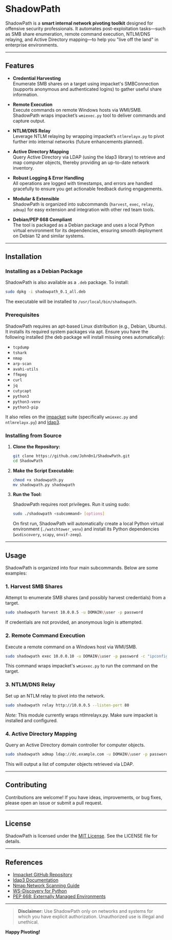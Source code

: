 # ShadowPath

ShadowPath is a **smart internal network pivoting toolkit** designed for offensive security professionals. It automates post-exploitation tasks—such as SMB share enumeration, remote command execution, NTLM/DNS relaying, and Active Directory mapping—to help you "live off the land" in enterprise environments.



---

## Features

- **Credential Harvesting**  
  Enumerate SMB shares on a target using impacket's SMBConnection (supports anonymous and authenticated logins) to gather useful share information.

- **Remote Execution**  
  Execute commands on remote Windows hosts via WMI/SMB. ShadowPath wraps impacket’s `wmiexec.py` tool to deliver commands and capture output.

- **NTLM/DNS Relay**  
  Leverage NTLM relaying by wrapping impacket’s `ntlmrelayx.py` to pivot further into internal networks (future enhancements planned).

- **Active Directory Mapping**  
  Query Active Directory via LDAP (using the ldap3 library) to retrieve and map computer objects, thereby providing an up-to-date network inventory.

- **Robust Logging & Error Handling**  
  All operations are logged with timestamps, and errors are handled gracefully to ensure you get actionable feedback during engagements.

- **Modular & Extensible**  
  ShadowPath is organized into subcommands (`harvest`, `exec`, `relay`, `admap`) for easy extension and integration with other red team tools.

- **Debian/PEP 668 Compliant**  
  The tool is packaged as a Debian package and uses a local Python virtual environment for its dependencies, ensuring smooth deployment on Debian 12 and similar systems.

---

## Installation

### Installing as a Debian Package

ShadowPath is also available as a `.deb` package. To install:

   ```bash
   sudo dpkg -i shadowpath_0.1_all.deb
   ```

   The executable will be installed to `/usr/local/bin/shadowpath`.
### Prerequisites

ShadowPath requires an apt-based Linux distribution (e.g., Debian, Ubuntu). It installs its required system packages via apt. Ensure you have the following installed (the deb package will install missing ones automatically):

- `tcpdump`
- `tshark`
- `nmap`
- `arp-scan`
- `avahi-utils`
- `ffmpeg`
- `curl`
- `jq`
- `cutycapt`
- `python3`
- `python3-venv`
- `python3-pip`

It also relies on the [impacket](https://github.com/SecureAuthCorp/impacket) suite (specifically `wmiexec.py` and `ntlmrelayx.py`) and [ldap3](https://ldap3.readthedocs.io/).

### Installing from Source

1. **Clone the Repository:**

   ```bash
   git clone https://github.com/John0n1/ShadowPath.git
   cd ShadowPath
   ```

2. **Make the Script Executable:**
   ```bash
   chmod +x shadowpath.py
   mv shadowpath.py shadowpath
   ```

3. **Run the Tool:**

   ShadowPath requires root privileges. Run it using sudo:

   ```bash
   sudo ./shadowpath <subcommand> [options]
   ```

   On first run, ShadowPath will automatically create a local Python virtual environment (`./watchtower_venv`) and install its Python dependencies (`wsdiscovery`, `scapy`, `onvif-zeep`).



---

## Usage

ShadowPath is organized into four main subcommands. Below are some examples:

### 1. Harvest SMB Shares

Attempt to enumerate SMB shares (and possibly harvest credentials) from a target.

```bash
sudo shadowpath harvest 10.0.0.5 -u DOMAIN\\user -p password
```

If credentials are not provided, an anonymous login is attempted.

### 2. Remote Command Execution

Execute a remote command on a Windows host via WMI/SMB.

```bash
sudo shadowpath exec 10.0.0.10 -u DOMAIN\\user -p password -c "ipconfig /all"
```

This command wraps impacket's `wmiexec.py` to run the command on the target.

### 3. NTLM/DNS Relay

Set up an NTLM relay to pivot into the network.

```bash
sudo shadowpath relay http://10.0.0.5 --listen-port 80
```

*Note:* This module currently wraps ntlmrelayx.py. Make sure impacket is installed and configured.

### 4. Active Directory Mapping

Query an Active Directory domain controller for computer objects.

```bash
sudo shadowpath admap ldap://dc.example.com -u DOMAIN\\user -p password -b "DC=example,DC=com"
```

This will output a list of computer objects retrieved via LDAP.

---

## Contributing

Contributions are welcome! If you have ideas, improvements, or bug fixes, please open an issue or submit a pull request.

---

## License

ShadowPath is licensed under the [MIT License](./LICENSE). See the LICENSE file for details.

---

## References

- [Impacket GitHub Repository](https://github.com/SecureAuthCorp/impacket)
- [ldap3 Documentation](https://ldap3.readthedocs.io/)
- [Nmap Network Scanning Guide](https://nmap.org/book/)
- [WS-Discovery for Python](https://python-ws-discovery.readthedocs.io/en/latest/)
- [PEP 668: Externally Managed Environments](https://peps.python.org/pep-0668/)

---
> **Disclaimer:** Use ShadowPath only on networks and systems for which you have explicit authorization. Unauthorized use is illegal and unethical.

**Happy Pivoting!**
